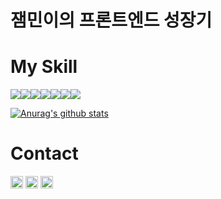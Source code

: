 # 잼민이의 프론트엔드 성장기

# My Skill
<div style="display: flex;">
   <img src="https://img.shields.io/badge/Vite-B73BFE?style=for-the-badge&logo=vite&logoColor=FFD62E" />
   <img src="https://img.shields.io/badge/PHP-777BB4?style=for-the-badge&logo=php&logoColor=white" />
   <img src="https://img.shields.io/badge/Vue%20js-35495E?style=for-the-badge&logo=vuedotjs&logoColor=4FC08D" />
   <img src="https://img.shields.io/badge/React-20232A?style=for-the-badge&logo=react&logoColor=61DAFB" />
   <img src="https://img.shields.io/badge/TypeScript-007ACC?style=for-the-badge&logo=typescript&logoColor=white" />
   <img src="https://img.shields.io/badge/Tailwind_CSS-38B2AC?style=for-the-badge&logo=tailwind-css&logoColor=white" />
   <img src="https://img.shields.io/badge/MySQL-005C84?style=for-the-badge&logo=mysql&logoColor=white" />
</div>

[![Anurag's github stats](https://github-readme-stats.vercel.app/api?username=YuMyeongJun)](https://github.com/anuraghazra/github-readme-stats)

# Contact
<a href="https://www.linkedin.com/in/%EB%AA%85%EC%A4%80-%EC%9C%A0-030814210/" target="_blank"><img src="https://img.shields.io/badge/LinkedIn-0077B5?style=for-the-badge&logo=linkedin&logoColor=white" height="20"/></a>
<a href="https://mail.google.com/mail/?view=cm&amp;fs=1&amp;to=y1207cc@gmail.com" target="_blank"><img src="https://img.shields.io/badge/Gmail-D14836?style=for-the-badge&logo=gmail&logoColor=white" height="20" /></a>
<a href="https://www.instagram.com/mj._.yu_00" target="_blank"><img src="https://img.shields.io/badge/Instagram-E4405F?style=flat-square&logo=Instagram&logoColor=white" height="20"/></a>



